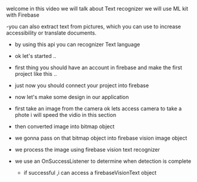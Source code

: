 welcome 
in this video we will talk about Text recognizer 
we will use ML kit with Firebase 

-you can also extract text from pictures,
which you can use to increase accessibility or translate documents.
 
- by using this api you can recognizer Text language 

- ok let's started ..
 
- first thing you should have an account in firebase 
and make the first project like this .. 

- just now you should connect your project into firebase 




- now let's make some design in our application 
 
 
- first take an image from the camera 
	ok lets access camera to take a phote 
	i will speed the vidio in this section 
	
	
- then converted image into bitmap object
-  we gonna pass on that bitmap object into firebase vision image object 
-  we process the image using firebase vision text recognizer

- we use an OnSuccessListener to determine when detection is complete 
	- if successful ,i can access a firebaseVisionText object 




